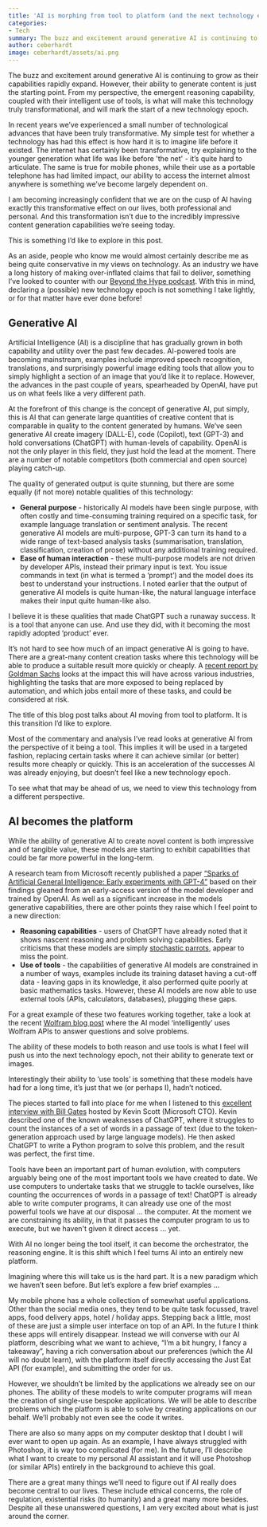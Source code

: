 ```yaml
---
title: 'AI is morphing from tool to platform (and the next technology epoch begins)'
categories:
- Tech
summary: The buzz and excitement around generative AI is continuing to grow as their capabilities rapidly expand. However, their ability to generate content is just the starting point. From my perspective, the emergent reasoning capability, coupled with their intelligent use of tools, is what will make this technology truly transformational, and will mark the start of a new technology epoch.
author: ceberhardt
image: ceberhardt/assets/ai.png
---
```


The buzz and excitement around generative AI is continuing to grow as their capabilities rapidly expand. However, their ability to generate content is just the starting point. From my perspective, the emergent reasoning capability, coupled with their intelligent use of tools, is what will make this technology truly transformational, and will mark the start of a new technology epoch. 

In recent years we’ve experienced a small number of technological advances that have been truly transformative. My simple test for whether a technology has had this effect is how hard it is to imagine life before it existed. The internet has certainly been transformative, try explaining to the younger generation what life was like before 'the net' - it’s quite hard to articulate. The same is true for mobile phones, while their use as a portable telephone has had limited impact, our ability to access the internet almost anywhere is something we’ve become largely dependent on.

I am becoming increasingly confident that we are on the cusp of AI having exactly this transformative effect on our lives, both professional and personal. And this transformation isn’t due to the incredibly impressive content generation capabilities we’re seeing today. 

This is something I’d like to explore in this post.

As an aside, people who know me would almost certainly describe me as being quite conservative in my views on technology. As an industry we have a long history of making over-inflated claims that fail to deliver, something I’ve looked to counter with our [Beyond the Hype podcast](https://blog.scottlogic.com/category/podcast). With this in mind, declaring a (possible) new technology epoch is not something I take lightly, or for that matter have ever done before!

## Generative AI 

Artificial Intelligence (AI) is a discipline that has gradually grown in both capability and utility over the past few decades. AI-powered tools are becoming mainstream, examples include improved speech recognition, translations, and surprisingly powerful image editing tools that allow you to simply highlight a section of an image that you’d like it to replace. However, the advances in the past couple of years, spearheaded by OpenAI, have put us on what feels like a very different path.

At the forefront of this change is the concept of generative AI, put simply, this is AI that can generate large quantities of creative content that is comparable in quality to the content generated by humans. We’ve seen generative AI create imagery (DALL-E), code (Copilot), text (GPT-3) and hold conversations (ChatGPT) with human-levels of capability. OpenAI is not the only player in this field, they just hold the lead at the moment. There are a number of notable competitors (both commercial and open source) playing catch-up.

The quality of generated output is quite stunning, but there are some equally (if not more) notable qualities of this technology:

 - **General purpose** - historically AI models have been single purpose, with often costly and time-consuming training required on a specific task, for example language translation or sentiment analysis. The recent generative AI models are multi-purpose, GPT-3 can turn its hand to a wide range of text-based analysis tasks (summarisation, translation, classification, creation of prose) without any additional training required.
 - **Ease of human interaction** - these multi-purpose models are not driven by developer APIs, instead their primary input is text. You issue commands in text (in what is termed a ‘prompt’) and the model does its best to understand your instructions. I noted earlier that the output of generative AI models is quite human-like, the natural language interface makes their input quite human-like also. 

I believe it is these qualities that made ChatGPT such a runaway success. It is a tool that anyone can use. And use they did, with it becoming the most rapidly adopted ‘product’ ever.

It’s not hard to see how much of an impact generative AI is going to have. There are a great-many content creation tasks where this technology will be able to produce a suitable result more quickly or cheaply. A [recent report by Goldman Sachs](https://www.key4biz.it/wp-content/uploads/2023/03/Global-Economics-Analyst_-The-Potentially-Large-Effects-of-Artificial-Intelligence-on-Economic-Growth-Briggs_Kodnani.pdf) looks at the impact this will have across various industries, highlighting the tasks that are more exposed to being replaced by automation, and which jobs entail more of these tasks, and could be considered at risk.

The title of this blog post talks about AI moving from tool to platform. It is this transition I’d like to explore.

Most of the commentary and analysis I’ve read looks at generative AI from the perspective of it being a tool. This implies it will be used in a targeted fashion, replacing certain tasks where it can achieve similar (or better) results more cheaply or quickly. This is an acceleration of the successes AI was already enjoying, but doesn’t feel like a new technology epoch.

To see what that may be ahead of us, we need to view this technology from a different perspective.

## AI becomes the platform

While the ability of generative AI to create novel content is both impressive and of tangible value, these models are starting to exhibit capabilities that could be far more powerful in the long-term. 

A research team from Microsoft recently published a paper [“Sparks of Artificial General Intelligence: Early experiments with GPT-4”](https://arxiv.org/abs/2303.12712) based on their findings gleaned from an early-access version of the model developer and trained by OpenAI. As well as a significant increase in the models generative capabilities, there are other points they raise which I feel point to a new direction:

 - **Reasoning capabilities** - users of ChatGPT have already noted that it shows nascent reasoning and problem solving capabilities. Early criticisms that these models are simply [stochastic parrots](https://quoteinvestigator.com/2022/10/07/word-parrot/), appear to miss the point. 
 - **Use of tools** - the capabilities of generative AI models are constrained in a number of ways, examples include its training dataset having a cut-off data - leaving gaps in its knowledge, it also performed quite poorly at basic mathematics tasks. However, these AI models are now able to use external tools (APIs, calculators, databases), plugging these gaps.

For a great example of these two features working together, take a look at the recent [Wolfram blog post](https://writings.stephenwolfram.com/2023/03/chatgpt-gets-its-wolfram-superpowers/) where the AI model ‘intelligently’ uses Wolfram APIs to answer questions and solve problems. 

The ability of these models to both reason and use tools is what I feel will push us into the next technology epoch, not their ability to generate text or images.

Interestingly their ability to ‘use tools’ is something that these models have had for a long time, it’s just that we (or perhaps I), hadn’t noticed.

The pieces started to fall into place for me when I listened to this [excellent interview with Bill Gates](https://www.youtube.com/watch?v=bHb_eG46v2c) hosted by Kevin Scott (Microsoft CTO). Kevin described one of the known weaknesses of ChatGPT, where it struggles to count the instances of a set of words in a passage of text (due to the token-generation approach used by large language models). He then asked ChatGPT to write a Python program to solve this problem, and the result was perfect, the first time.

Tools have been an important part of human evolution, with computers arguably being one of the most important tools we have created to date. We use computers to undertake tasks that we struggle to tackle ourselves, like counting the occurrences of words in a passage of text! ChatGPT is already able to write computer programs, it can already use one of the most powerful tools we have at our disposal ... the computer. At the moment we are constraining its ability, in that it passes the computer program to us to execute, but we haven't given it direct access … yet.

With AI no longer being the tool itself, it can become the orchestrator, the reasoning engine. It is this shift which I feel turns AI into an entirely new platform.

Imagining where this will take us is the hard part. It is a new paradigm which we haven’t seen before. But let’s explore a few brief examples …

My mobile phone has a whole collection of somewhat useful applications. Other than the social media ones, they tend to be quite task focussed, travel apps, food delivery apps, hotel / holiday apps. Stepping back a little, most of these are just a simple user interface on top of an API. In the future I think these apps will entirely disappear. Instead we will converse with our AI platform, describing what we want to achieve, “I’m a bit hungry, I fancy a takeaway”, having a rich conversation about our preferences (which the AI will no doubt learn), with the platform itself directly accessing the Just Eat API (for example), and submitting the order for us.

However, we shouldn’t be limited by the applications we already see on our phones. The ability of these models to write computer programs will mean the creation of single-use bespoke applications. We will be able to describe problems which the platform is able to solve by creating applications on our behalf. We’ll probably not even see the code it writes.

There are also so many apps on my computer desktop that I doubt I will ever want to open up again. As an example, I have always struggled with Photoshop, it is way too complicated (for me). In the future, I’ll describe what I want to create to my personal AI assistant and it will use Photoshop (or similar APIs) entirely in the background to achieve this goal.

There are a great many things we’ll need to figure out if AI really does become central to our lives. These include ethical concerns, the role of regulation, existential risks (to humanity) and a great many more besides. Despite all these unanswered questions, I am very excited about what is just around the corner.







  




